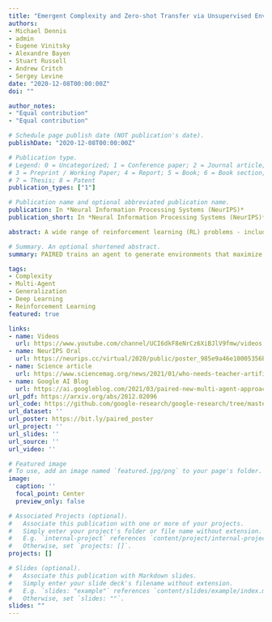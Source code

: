```yaml
---
title: "Emergent Complexity and Zero-shot Transfer via Unsupervised Environment Design"
authors:
- Michael Dennis
- admin
- Eugene Vinitsky
- Alexandre Bayen 
- Stuart Russell
- Andrew Critch
- Sergey Levine
date: "2020-12-08T00:00:00Z"
doi: ""

author_notes:
- "Equal contribution"
- "Equal contribution"

# Schedule page publish date (NOT publication's date).
publishDate: "2020-12-08T00:00:00Z"

# Publication type.
# Legend: 0 = Uncategorized; 1 = Conference paper; 2 = Journal article;
# 3 = Preprint / Working Paper; 4 = Report; 5 = Book; 6 = Book section;
# 7 = Thesis; 8 = Patent
publication_types: ["1"]

# Publication name and optional abbreviated publication name.
publication: In *Neural Information Processing Systems (NeurIPS)*
publication_short: In *Neural Information Processing Systems (NeurIPS)* **Oral (top 1% of submissions)**

abstract: A wide range of reinforcement learning (RL) problems - including robustness, transfer learning, unsupervised RL, and emergent complexity - require specifying a distribution of tasks or environments in which a policy will be trained. However, creating a useful distribution of environments is error prone, and takes a significant amount of developer time and effort. We propose Unsupervised Environment Design (UED) as an alternative paradigm, where developers provide environments with unknown parameters, and these parameters are used to automatically produce a distribution over valid, solvable environments. Existing approaches to automatically generating environments suffer from common failure modes; domain randomization cannot generate structure or adapt the difficulty of the environment to the agent's learning progress, and minimax adversarial training leads to worst-case environments that are often unsolvable. To generate structured, solvable environments for our protagonist agent, we introduce a second, antagonist agent that is allied with the environment-generating adversary. The adversary is motivated to generate environments which maximize regret, defined as the difference between the protagonist and antagonist agent's return. We call our technique Protagonist Antagonist Induced Regret Environment Design (PAIRED). Our experiments demonstrate that PAIRED produces a natural curriculum of increasingly complex environments, and PAIRED agents achieve higher zero-shot transfer performance when tested in highly novel environments.

# Summary. An optional shortened abstract.
summary: PAIRED trains an agent to generate environments that maximize regret between a pair of learning agents. This creates feasible yet challenging environments, which exploit weaknesses in the agents to make them more robust. PAIRED significantly improves generalization to novel tasks.

tags:
- Complexity
- Multi-Agent
- Generalization
- Deep Learning
- Reinforcement Learning
featured: true

links:
- name: Videos
  url: https://www.youtube.com/channel/UCI6dkF8eNrCz6XiBJlV9fmw/videos
- name: NeurIPS Oral
  url: https://neurips.cc/virtual/2020/public/poster_985e9a46e10005356bbaf194249f6856.html
- name: Science article
  url: https://www.sciencemag.org/news/2021/01/who-needs-teacher-artificial-intelligence-designs-lesson-plans-itself
- name: Google AI Blog
  url: https://ai.googleblog.com/2021/03/paired-new-multi-agent-approach-for.html
url_pdf: https://arxiv.org/abs/2012.02096
url_code: https://github.com/google-research/google-research/tree/master/social_rl/adversarial_env
url_dataset: ''
url_poster: https://bit.ly/paired_poster
url_project: ''
url_slides: ''
url_source: ''
url_video: ''

# Featured image
# To use, add an image named `featured.jpg/png` to your page's folder. 
image:
  caption: ''
  focal_point: Center
  preview_only: false

# Associated Projects (optional).
#   Associate this publication with one or more of your projects.
#   Simply enter your project's folder or file name without extension.
#   E.g. `internal-project` references `content/project/internal-project/index.md`.
#   Otherwise, set `projects: []`.
projects: []

# Slides (optional).
#   Associate this publication with Markdown slides.
#   Simply enter your slide deck's filename without extension.
#   E.g. `slides: "example"` references `content/slides/example/index.md`.
#   Otherwise, set `slides: ""`.
slides: ""
---
```




